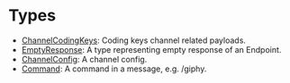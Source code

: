 # Types

  - [ChannelCodingKeys](/ChannelCodingKeys):
    Coding keys channel related payloads.
  - [EmptyResponse](/EmptyResponse):
    A type representing empty response of an Endpoint.
  - [ChannelConfig](/ChannelConfig):
    A channel config.
  - [Command](/Command):
    A command in a message, e.g. /giphy.
